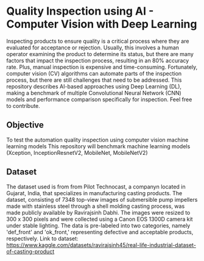 # Quality Inspection using AI - Computer Vision with Deep Learning
 Inspecting products to ensure quality is a critical process where they are evaluated for acceptance or rejection. Usually, this involves a human operator examining the product to determine its status, but there are many factors that impact the inspection process, resulting in an 80% accuracy rate. Plus, manual inspection is expensive and time-consuming. Fortunately, computer vision (CV) algorithms can automate parts of the inspection process, but there are still challenges that need to be addressed. This repository describes AI-based approaches using Deep Learning (DL), making a benchmark of multiple Convolutional Neural Network (CNN) models and performance comparison specifically for inspection. Feel free to contribute.
## Objective
To test the automation quality inspection using computer vision machine learning models
This repository will benchmark machine learning models (Xception, InceptionResnetV2, MobileNet, MobileNetV2) 
## Dataset

The dataset used is from from Pilot Technocast, a companyn located in Gujarat, India, that specializes in manufacturing casting products. The dataset, consisting of 7348 top-view images of submersible pump impellers made with stainless steel through a shell molding casting process, was made publicly available by Ravirajsinh Dabhi. The images were resized to 300 x 300 pixels and were collected using a Canon EOS 1300D camera kit under stable lighting. The data is pre-labeled into two categories, namely 'def_front' and 'ok_front,' representing defective and acceptable products, respectively. Link to dataset: https://www.kaggle.com/datasets/ravirajsinh45/real-life-industrial-dataset-of-casting-product
